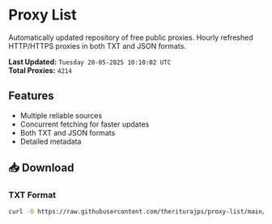 # Proxy List

Automatically updated repository of free public proxies. Hourly refreshed HTTP/HTTPS proxies in both TXT and JSON formats.

**Last Updated:** `Tuesday 20-05-2025 10:10:02 UTC`  
**Total Proxies:** `4214`

## Features
- Multiple reliable sources
- Concurrent fetching for faster updates
- Both TXT and JSON formats
- Detailed metadata

## 📥 Download

### TXT Format
```bash
curl -O https://raw.githubusercontent.com/theriturajps/proxy-list/main/proxies.txt